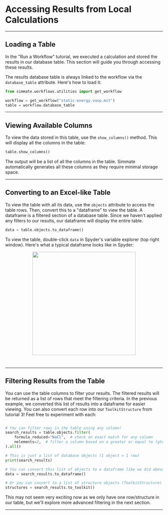 # Accessing Results from Local Calculations

----------------------------------------------------------------------

## Loading a Table

In the "Run a Workflow" tutorial, we executed a calculation and stored the results in our database table. This section will guide you through accessing these results. 

The results database table is always linked to the workflow via the `database_table` attribute. Here's how to load it:

```python
from simmate.workflows.utilities import get_workflow

workflow = get_workflow("static-energy.vasp.mit")
table = workflow.database_table
```

----------------------------------------------------------------------

## Viewing Available Columns

To view the data stored in this table, use the `show_columns()` method. This will display all the columns in the table:

```python
table.show_columns()
```

The output will be a list of all the columns in the table. Simmate automatically generates all these columns as they require minimal storage space.

----------------------------------------------------------------------

## Converting to an Excel-like Table

To view the table with all its data, use the `objects` attribute to access the table rows. Then, convert this to a "dataframe" to view the table. A dataframe is a filtered section of a database table. Since we haven't applied any filters to our results, our dataframe will display the entire table. 

```python
data = table.objects.to_dataframe()
```
To view the table, double-click `data` in Spyder's variable explorer (top right window). Here's what a typical dataframe looks like in Spyder:

<!-- This is an image of an Pandas Dataframe in Spyder -->
<p align="center" style="margin-bottom:40px;">
<img src="https://www.spyder-ide.org/blog/spyder-variable-explorer/table-headings.png"  height=330 style="max-height: 330px;">
</p>

----------------------------------------------------------------------

## Filtering Results from the Table

You can use the table columns to filter your results. The filtered results will be returned as a list of rows that meet the filtering criteria. In the previous example, we converted this list of results into a dataframe for easier viewing. You can also convert each row into our `ToolkitStructure` from tutorial 3! Feel free to experiment with each:

```python

# You can filter rows in the table using any column!
search_results = table.objects.filter(
    formula_reduced="NaCl",  # check an exact match for any column
    nelements=2,  # filter a column based on a greater or equal to (gte) condition
).all()

# This is just a list of database objects (1 object = 1 row)
print(search_results)

# You can convert this list of objects to a dataframe like we did above
data = search_results.to_dataframe()

# Or you can convert to a list of structure objects (ToolkitStructure)
structures = search_results.to_toolkit()
```

This may not seem very exciting now as we only have one row/structure in our table, but we'll explore more advanced filtering in the next section.

----------------------------------------------------------------------